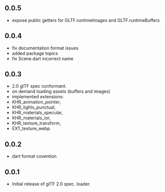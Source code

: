 ## 0.0.5

* expose public getters for GLTF.runtimeImages and GLTF.runtimeBuffers

## 0.0.4

* fix documentation format issues
* added package topics
* fix Scene.dart incorrect name

## 0.0.3

* 2.0 glTF spec conformant.
* on demand loading assets (buffers and images)
* implemented extensions:
*   KHR_animation_pointer, 
*   KHR_lights_punctual, 
*   KHR_materials_specular, 
*   KHR_materials_ior, 
*   KHR_texture_transform, 
*   EXT_texture_webp

## 0.0.2

* dart format covention

## 0.0.1

* Initial release of glTF 2.0 spec. loader.

